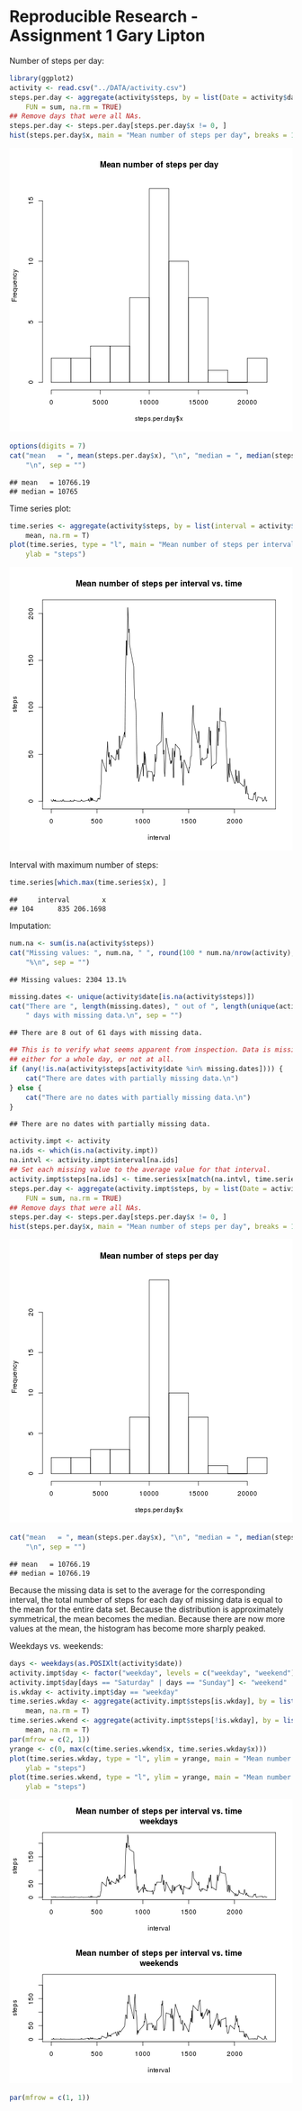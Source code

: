 Reproducible Research - Assignment 1
Gary Lipton
========================================================

Number of steps per day:

```r
library(ggplot2)
activity <- read.csv("../DATA/activity.csv")
steps.per.day <- aggregate(activity$steps, by = list(Date = activity$date), 
    FUN = sum, na.rm = TRUE)
## Remove days that were all NAs.
steps.per.day <- steps.per.day[steps.per.day$x != 0, ]
hist(steps.per.day$x, main = "Mean number of steps per day", breaks = 10)
```

![plot of chunk unnamed-chunk-1](figure/unnamed-chunk-1.png) 

```r
options(digits = 7)
cat("mean   = ", mean(steps.per.day$x), "\n", "median = ", median(steps.per.day$x), 
    "\n", sep = "")
```

```
## mean   = 10766.19
## median = 10765
```

Time series plot:

```r
time.series <- aggregate(activity$steps, by = list(interval = activity$interval), 
    mean, na.rm = T)
plot(time.series, type = "l", main = "Mean number of steps per interval vs. time", 
    ylab = "steps")
```

![plot of chunk unnamed-chunk-2](figure/unnamed-chunk-2.png) 


Interval with maximum number of steps:

```r
time.series[which.max(time.series$x), ]
```

```
##     interval        x
## 104      835 206.1698
```


Imputation:

```r
num.na <- sum(is.na(activity$steps))
cat("Missing values: ", num.na, " ", round(100 * num.na/nrow(activity), 1), 
    "%\n", sep = "")
```

```
## Missing values: 2304 13.1%
```

```r
missing.dates <- unique(activity$date[is.na(activity$steps)])
cat("There are ", length(missing.dates), " out of ", length(unique(activity$date)), 
    " days with missing data.\n", sep = "")
```

```
## There are 8 out of 61 days with missing data.
```

```r
## This is to verify what seems apparent from inspection. Data is missing
## either for a whole day, or not at all.
if (any(!is.na(activity$steps[activity$date %in% missing.dates]))) {
    cat("There are dates with partially missing data.\n")
} else {
    cat("There are no dates with partially missing data.\n")
}
```

```
## There are no dates with partially missing data.
```

```r
activity.impt <- activity
na.ids <- which(is.na(activity.impt))
na.intvl <- activity.impt$interval[na.ids]
## Set each missing value to the average value for that interval.
activity.impt$steps[na.ids] <- time.series$x[match(na.intvl, time.series$interval)]
steps.per.day <- aggregate(activity.impt$steps, by = list(Date = activity.impt$date), 
    FUN = sum, na.rm = TRUE)
## Remove days that were all NAs.
steps.per.day <- steps.per.day[steps.per.day$x != 0, ]
hist(steps.per.day$x, main = "Mean number of steps per day", breaks = 10)
```

![plot of chunk unnamed-chunk-4](figure/unnamed-chunk-4.png) 

```r
cat("mean   = ", mean(steps.per.day$x), "\n", "median = ", median(steps.per.day$x), 
    "\n", sep = "")
```

```
## mean   = 10766.19
## median = 10766.19
```

Because the missing data is set to the average for the corresponding interval,
the total number of steps for each day of missing data is equal to the mean for
the entire data set. Because the distribution is approximately symmetrical, 
the mean becomes the median. Because there are now more values at the mean,
the histogram has become more sharply peaked.


Weekdays vs. weekends:

```r
days <- weekdays(as.POSIXlt(activity$date))
activity.impt$day <- factor("weekday", levels = c("weekday", "weekend"))
activity.impt$day[days == "Saturday" | days == "Sunday"] <- "weekend"
is.wkday <- activity.impt$day == "weekday"
time.series.wkday <- aggregate(activity.impt$steps[is.wkday], by = list(interval = activity.impt$interval[is.wkday]), 
    mean, na.rm = T)
time.series.wkend <- aggregate(activity.impt$steps[!is.wkday], by = list(interval = activity.impt$interval[!is.wkday]), 
    mean, na.rm = T)
par(mfrow = c(2, 1))
yrange <- c(0, max(c(time.series.wkend$x, time.series.wkday$x)))
plot(time.series.wkday, type = "l", ylim = yrange, main = "Mean number of steps per interval vs. time\nweekdays", 
    ylab = "steps")
plot(time.series.wkend, type = "l", ylim = yrange, main = "Mean number of steps per interval vs. time\nweekends", 
    ylab = "steps")
```

![plot of chunk unnamed-chunk-5](figure/unnamed-chunk-5.png) 

```r
par(mfrow = c(1, 1))
```

